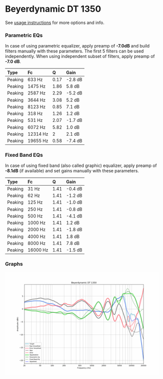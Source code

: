 # Beyerdynamic DT 1350
See [usage instructions](https://github.com/jaakkopasanen/AutoEq#usage) for more options and info.

### Parametric EQs
In case of using parametric equalizer, apply preamp of **-7.0dB** and build filters manually
with these parameters. The first 5 filters can be used independently.
When using independent subset of filters, apply preamp of **-7.0 dB**.

| Type    | Fc       |    Q | Gain    |
|:--------|:---------|:-----|:--------|
| Peaking | 633 Hz   | 0.17 | -2.8 dB |
| Peaking | 1475 Hz  | 1.86 | 5.8 dB  |
| Peaking | 2587 Hz  | 2.29 | -5.2 dB |
| Peaking | 3644 Hz  | 3.08 | 5.2 dB  |
| Peaking | 8123 Hz  | 0.85 | 7.1 dB  |
| Peaking | 318 Hz   | 1.26 | 1.2 dB  |
| Peaking | 531 Hz   | 2.07 | -1.7 dB |
| Peaking | 6072 Hz  | 5.82 | 1.0 dB  |
| Peaking | 12314 Hz | 2    | 2.1 dB  |
| Peaking | 19655 Hz | 0.58 | -7.4 dB |

### Fixed Band EQs
In case of using fixed band (also called graphic) equalizer, apply preamp of **-8.1dB**
(if available) and set gains manually with these parameters.

| Type    | Fc       |    Q | Gain    |
|:--------|:---------|:-----|:--------|
| Peaking | 31 Hz    | 1.41 | -0.4 dB |
| Peaking | 62 Hz    | 1.41 | -1.2 dB |
| Peaking | 125 Hz   | 1.41 | -1.0 dB |
| Peaking | 250 Hz   | 1.41 | -0.8 dB |
| Peaking | 500 Hz   | 1.41 | -4.1 dB |
| Peaking | 1000 Hz  | 1.41 | 1.2 dB  |
| Peaking | 2000 Hz  | 1.41 | -1.8 dB |
| Peaking | 4000 Hz  | 1.41 | 1.8 dB  |
| Peaking | 8000 Hz  | 1.41 | 7.8 dB  |
| Peaking | 16000 Hz | 1.41 | -1.5 dB |

### Graphs
![](./Beyerdynamic%20DT%201350.png)